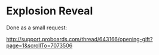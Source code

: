 Explosion Reveal
================

Done as a small request:

http://support.proboards.com/thread/643166/opening-gift?page=1&scrollTo=7073506